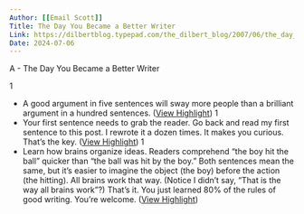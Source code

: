 ```yaml
---
Author: [[Email Scott]]
Title: The Day You Became a Better Writer
Link: https://dilbertblog.typepad.com/the_dilbert_blog/2007/06/the_day_you_bec.html
Date: 2024-07-06
---
```

A - The Day You Became a Better Writer

1
- A good argument in five sentences will sway more people than a brilliant argument in a hundred sentences. ([View Highlight](https://read.readwise.io/read/01hp0cesfm56sq8h6hd25h2tnz))
1
- Your first sentence needs to grab the reader. Go back and read my first sentence to this post. I rewrote it a dozen times. It makes you curious. That’s the key. ([View Highlight](https://read.readwise.io/read/01hp0cfmkxkd9b3br1g41a03mt))
1
- Learn how brains organize ideas. Readers comprehend “the boy hit the ball” quicker than “the ball was hit by the boy.” Both sentences mean the same, but it’s easier to imagine the object (the boy) before the action (the hitting). All brains work that way. (Notice I didn’t say, “That is the way all brains work”?)
  That’s it. You just learned 80% of the rules of good writing. You’re welcome. ([View Highlight](https://read.readwise.io/read/01hp0cgb1966m5zp5nzn3asqy9))
